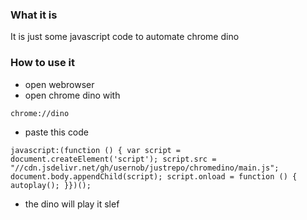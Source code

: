 ### What it is
It is just some javascript code to automate chrome dino

### How to use it
- open webrowser
- open chrome dino with 
```
chrome://dino
```
- paste this code
```
javascript:(function () { var script = document.createElement('script'); script.src = "//cdn.jsdelivr.net/gh/usernob/justrepo/chromedino/main.js";  document.body.appendChild(script); script.onload = function () { autoplay(); }})();
```

- the dino will play it slef

